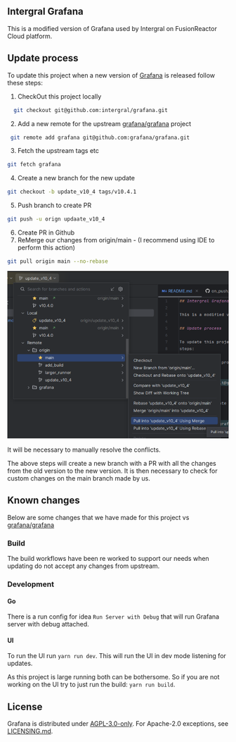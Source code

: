 ## Intergral Grafana

This is a modified version of Grafana used by Intergral on FusionReactor Cloud platform.

## Update process

To update this project when a new version of [Grafana](https://github.com/grafana/grafana) is released follow these
steps:

1. CheckOut this project locally

```bash
  git checkout git@github.com:intergral/grafana.git
```

2. Add a new remote for the upstream [grafana/grafana](https://github.com/grafana/grafana) project

```bash
 git remote add grafana git@github.com:grafana/grafana.git
```

3. Fetch the upstream tags etc

```bash
git fetch grafana
```

4. Create a new branch for the new update

```bash
git checkout -b update_v10_4 tags/v10.4.1
```

5. Push branch to create PR

```bash
git push -u orign updaate_v10_4
```

6. Create PR in Github
7. ReMerge our changes from origin/main - (I recommend using IDE to perform this action)

```bash
git pull origin main --no-rebase
```

![ide_merge.png](ide_merge_screenshot.png)

It will be necessary to manually resolve the conflicts.

The above steps will create a new branch with a PR with all the changes from the old version to the new version. It is
then necessary to check for custom changes on the main branch made by us.

## Known changes

Below are some changes that we have made for this project vs [grafana/grafana](https://github.com/grafana/grafana)

### Build

The build workflows have been re worked to support our needs when updating do not accept any changes from upstream.

### Development

#### Go

There is a run config for idea `Run Server with Debug` that will run Grafana server with debug attached.

#### UI

To run the UI run `yarn run dev`. This will run the UI in dev mode listening for updates.

As this project is large running both can be bothersome. So if you are not working on the UI try to just run the
build: `yarn run build`.

## License

Grafana is distributed under [AGPL-3.0-only](LICENSE). For Apache-2.0 exceptions,
see [LICENSING.md](https://github.com/grafana/grafana/blob/HEAD/LICENSING.md).
